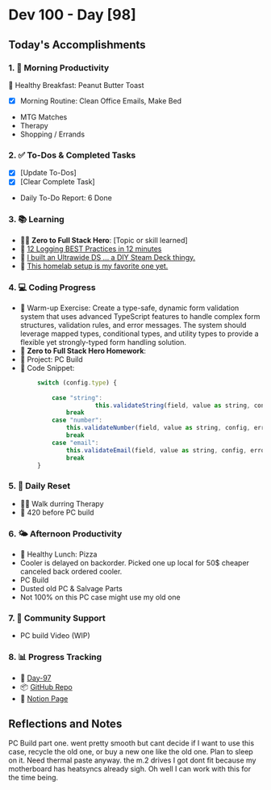 # Dev 100 - Day [98]

## Today's Accomplishments

### 1. 🌅 Morning Productivity

🍳 Healthy Breakfast: Peanut Butter Toast
- [x] Morning Routine: Clean Office Emails, Make Bed
- MTG Matches
- Therapy
- Shopping / Errands


### 2. ✅ To-Dos & Completed Tasks

- [x] [Update To-Dos]
- [x] [Clear Complete Task]
- Daily To-Do Report: 6 Done

### 3. 📚 Learning

- 🦸‍♂️ **Zero to Full Stack Hero**: [Topic or skill learned]
- 🔗 [12 Logging BEST Practices in 12 minutes](https://www.youtube.com/watch?v=I2mWnh66Bkg)
- 🔗 [I built an Ultrawide DS ... a DIY Steam Deck thingy.](https://www.youtube.com/watch?v=PJccc3qpPh0)
- 🔗 [This homelab setup is my favorite one yet.](https://www.youtube.com/watch?v=2yplBzPCghA)

### 4. 💻 Coding Progress

- 🧠 Warm-up Exercise: Create a type-safe, dynamic form validation system that uses advanced TypeScript features to handle complex form structures, validation rules, and error messages. The system should leverage mapped types, conditional types, and utility types to provide a flexible yet strongly-typed form handling solution.
- 🏫 **Zero to Full Stack Hero Homework**:
- 🦺 Project: PC Build
- 📝 Code Snippet:

```javascript
        switch (config.type) {
            
            case "string":
                        this.validateString(field, value as string, config, errors)
                break
            case "number":
                this.validateNumber(field, value as string, config, errors)
                break
            case "email":
                this.validateEmail(field, value as string, config, errors)
                break
        }
```

### 5. 🔄 Daily Reset

- 🏋️‍♂️ Walk durring Therapy
- 🧘 420 before PC build 

### 6. 🌤️ Afternoon Productivity

- 🍱 Healthy Lunch: Pizza
- Cooler is delayed on backorder. Picked one up local for 50$ cheaper canceled back ordered cooler.
- PC Build
- Dusted old PC & Salvage Parts
- Not 100% on this PC case might use my old one

### 7. 🤝 Community Support

- PC build Video (WIP)

### 8. 📊 Progress Tracking

- 🏫 [Day-97](https://www.skool.com/universityofcode/dev-100-day-97)
- 📦 [GitHub Repo](https://github.com/Digitl-Alchemyst/dev100/blob/main/Done/Week-14/Day-97/day97.md)
- 📄 [Notion Page](https://www.notion.so/Dev100-Challenge-13ecf2b3a539805eb584e1febd599205)

## Reflections and Notes

PC Build part one. went pretty smooth but cant decide if I want to use this case, recycle the old one, or buy a new one like the old one. Plan to sleep on it. Need thermal paste anyway. the m.2 drives I got dont fit because my motherboard has heatsyncs already sigh. Oh well I can work with this for the time being. 
